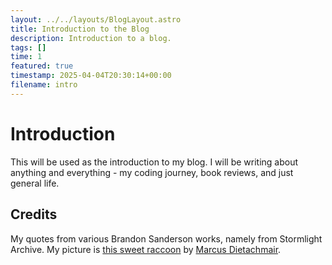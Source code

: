 ```yaml
---
layout: ../../layouts/BlogLayout.astro
title: Introduction to the Blog
description: Introduction to a blog.
tags: []
time: 1
featured: true
timestamp: 2025-04-04T20:30:14+00:00
filename: intro
---
```


# Introduction

This will be used as the introduction to my blog. I will be writing about anything and everything - my coding journey, book reviews, and just general life.

## Credits

My quotes from various Brandon Sanderson works, namely from Stormlight Archive. My picture is [this sweet raccoon](https://unsplash.com/photos/black-and-white-animal-on-green-grass-during-daytime-P7Tn-_IbrKI) by [Marcus Dietachmair](https://unsplash.com/@marcus_d).